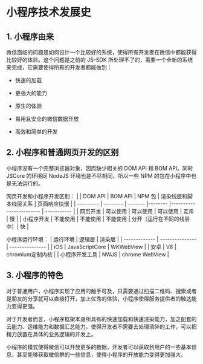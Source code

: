 # 小程序技术发展史

## 1. 小程序由来

​微信面临的问题是如何设计一个比较好的系统，使得所有开发者在微信中都能获得比较好的体验。这个问题是之前的 JS-SDK 所处理不了的，需要一个全新的系统来完成，它需要使得所有的开发者都能做到：

- 快速的加载

- 更强大的能力

- 原生的体验

- 易用且安全的微信数据开放

- 高效和简单的开发

## 2. 小程序和普通网页开发的区别

小程序没有一个完整浏览器对象，因而缺少相关的 DOM API 和 BOM API。同时 JSCore 的环境同 NodeJS 环境也是不尽相同，所以一些 NPM 的包在小程序中也是无法运行的。

网页开发和小程序开发区别：
|           |  DOM API |  BOM API | NPM 包 |  渲染线层和脚本线层关系   | 页面响应快慢 |
| --------- | -------- | ------- |-------- |------------------------ | ----------- |
| 网页开发   | 可以使用 | 可以使用 | 可以使用 | 互斥                    | 慢          |
| 小程序开发 | 不能使用 | 不能使用 | 不能使用 | 分开（运行在不同的线层中）| 快          |

小程序运行环境：
| 运行环境       | 逻辑层          | 渲染层           |
| ------------- | --------------- | --------------- |
| iOS           | JavaScriptCore  | WKWebView       |
| 安卓          | V8              | chromium定制内核 |
| 小程序开发工具 | NWJS            | chrome WebView  |

## 3. 小程序的特色

对于普通用户，小程序实现了应用的触手可及，只需要通过扫描二维码、搜索或者是朋友的分享就可以直接打开，加上优秀的体验，小程序使得服务提供者的触达能力变得更强。

对于开发者而言，小程序框架本身所具有的快速加载和快速渲染能力，加之配套的云能力、运维能力和数据汇总能力，使得开发者不需要去处理琐碎的工作，可以把精力放置在具体的业务逻辑的开发上。

小程序的模式使得微信可以开放更多的数据，开发者可以获取到用户的一些基本信息，甚至能够获取微信群的一些信息，使得小程序的开放能力变得更加强大。